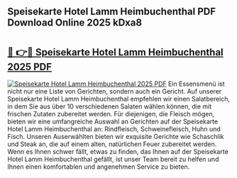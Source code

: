 ## Speisekarte Hotel Lamm Heimbuchenthal PDF Download Online 2025 kDxa8

# <h2><a href="http://gcdcvk.nevu.top/?p=Speisekarte+Hotel+Lamm+Heimbuchenthal">🔗 👉🔴 Speisekarte Hotel Lamm Heimbuchenthal 2025 PDF</a></h2>

[![Speisekarte Hotel Lamm Heimbuchenthal 2025 PDF](https://i.imgur.com/dBaPXMq.png)](http://gcdcvk.nevu.top/?p=Speisekarte+Hotel+Lamm+Heimbuchenthal)
Ein Essensmenü ist nicht nur eine Liste von Gerichten, sondern auch ein Gericht. Auf unserer Speisekarte Hotel Lamm Heimbuchenthal empfehlen wir einen Salatbereich, in dem Sie aus über 10 verschiedenen Salaten wählen können, die mit frischen Zutaten zubereitet werden. Für diejenigen, die Fleisch mögen, bieten wir eine umfangreiche Auswahl an Gerichten auf der Speisekarte Hotel Lamm Heimbuchenthal an: Rindfleisch, Schweinefleisch, Huhn und Fisch. Unseren Auserwählten bieten wir exquisite Gerichte wie Schaschlik und Steak an, die auf einem alten, natürlichen Feuer zubereitet werden. Wenn es Ihnen schwer fällt, etwas zu finden, das Ihnen auf der Speisekarte Hotel Lamm Heimbuchenthal gefällt, ist unser Team bereit zu helfen und Ihnen einen komfortablen und angenehmen Service zu bieten.
